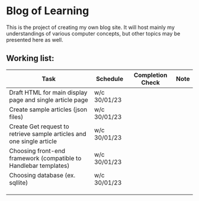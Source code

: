 # Blog of Learning

This is the project of creating my own blog site. It will host mainly my understandings of various computer concepts, but other topics may be presented here as well.

## Working list:

| Task                                                         | Schedule     | Completion Check | Note |
| ------------------------------------------------------------ | ------------ | ---------------- | ---- |
| Draft HTML for main display page and single article page     | w/c 30/01/23 |                  |      |
| Create sample articles (json files)                          | w/c 30/01/23 |                  |      |
| Create Get request to retrieve sample articles and one single article | w/c 30/01/23 |                  |      |
| Choosing front-end framework (compatible to Handlebar templates) | w/c 30/01/23 |                  |      |
| Choosing database (ex. sqllite)                              | w/c 30/01/23 |                  |      |
|                                                              |              |                  |      |
|                                                              |              |                  |      |
|                                                              |              |                  |      |

